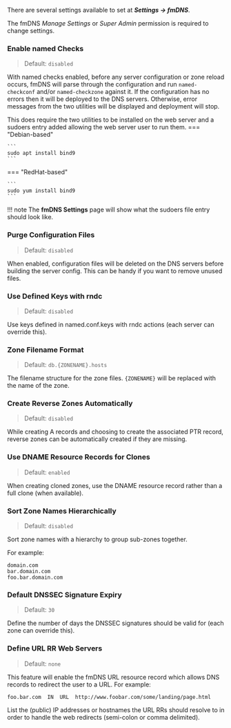 There are several settings available to set at **_Settings → fmDNS_**.

The fmDNS _Manage Settings_ or _Super Admin_ permission is required to change settings.

### Enable named Checks
>Default: `disabled`

With named checks enabled, before any server configuration or zone reload occurs, fmDNS will parse through the configuration and run `named-checkconf` and/or `named-checkzone` against it.  If the configuration has no errors then it will be deployed to the DNS servers. Otherwise, error messages from the two utilities will be displayed and deployment will stop.

This does require the two utilities to be installed on the web server and a sudoers entry added allowing the web server user to run them.
=== "Debian-based"

    ```
    sudo apt install bind9
    ```

=== "RedHat-based"

    ```
    sudo yum install bind9
    ```

!!! note
    The **fmDNS Settings** page will show what the sudoers file entry should look like.


### Purge Configuration Files
>Default: `disabled`

When enabled, configuration files will be deleted on the DNS servers before building the server config. This can be handy if you want to remove unused files.

### Use Defined Keys with rndc
>Default: `disabled`

Use keys defined in named.conf.keys with rndc actions (each server can override this).

### Zone Filename Format
>Default: `db.{ZONENAME}.hosts`

The filename structure for the zone files. `{ZONENAME}` will be replaced with the name of the zone.

### Create Reverse Zones Automatically
>Default: `disabled`

While creating A records and choosing to create the associated PTR record, reverse zones can be automatically created if they are missing.

### Use DNAME Resource Records for Clones
>Default: `enabled`

When creating cloned zones, use the DNAME resource record rather than a full clone (when available).

### Sort Zone Names Hierarchically
>Default: `disabled`

Sort zone names with a hierarchy to group sub-zones together.

For example:
```
domain.com
bar.domain.com
foo.bar.domain.com
```

### Default DNSSEC Signature Expiry
>Default: `30`

Define the number of days the DNSSEC signatures should be valid for (each zone can override this).

### Define URL RR Web Servers
>Default: `none`

This feature will enable the fmDNS URL resource record which allows DNS records to redirect the user to a URL. For example:

`foo.bar.com  IN  URL  http://www.foobar.com/some/landing/page.html`

List the (public) IP addresses or hostnames the URL RRs should resolve to in order to handle the web redirects (semi-colon or comma delimited).
